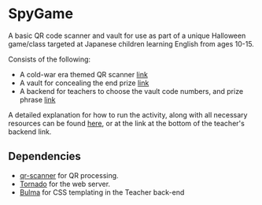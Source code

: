 # SpyGame

A basic QR code scanner and vault for use as part of a unique Halloween game/class targeted at Japanese children learning English from ages 10-15. 

Consists of the following:
 - A cold-war era themed QR scanner [link](https://flyte.nz/spy)
 - A vault for concealing the end prize [link](https://flyte.nz/spy/vault)
 - A backend for teachers to choose the vault code numbers, and prize phrase [link](https://flyte.nz/spy/teacher)

A detailed explanation for how to run the activity, along with all necessary resources can be found [here](https://flyte.nz/resources), or at the link at the bottom of the teacher's backend link.

## Dependencies
 - [qr-scanner](https://github.com/nimiq/qr-scanner) for QR processing.
 - [Tornado](https://www.tornadoweb.org/en/stable/) for the web server.
 - [Bulma](https://bulma.io/) for CSS templating in the Teacher back-end
